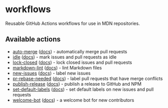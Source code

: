 # workflows

Reusable GitHub Actions workflows for use in MDN repositories.

## Available actions

- [auto-merge](.github/workflows/auto-merge.yml) ([docs](docs/auto-merge.md)) - automatically merge pull requests
- [idle](.github/workflows/idle.yml) ([docs](docs/idle.md)) - mark issues and pull requests as idle
- [lock-closed](.github/workflows/lock-closed.yml) ([docs](docs/lock-closed.md)) - lock closed issues and pull requests
- [markdown-lint](.github/workflows/markdown-lint.yml) ([docs](docs/markdown-lint.md)) - lint Markdown files
- [new-issues](.github/workflows/new-issues.yml) ([docs](docs/new-issues.md)) - label new issues
- [pr-rebase-needed](.github/workflows/pr-rebase-needed.yml) ([docs](docs/pr-rebase-needed.md)) - label pull requests that have merge conflicts
- [publish-release](.github/workflows/publish-release.yml) ([docs](docs/publish-release.md)) - publish a release to GitHub and NPM
- [set-default-labels](.github/workflows/set-default-labels.yml) ([docs](docs/set-default-labels.md)) - set default labels on new issues and pull requests
- [welcome-bot](.github/workflows/welcome-bot.yml) ([docs](docs/welcome-bot.md)) - a welcome bot for new contributors
